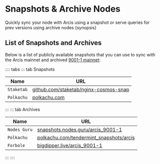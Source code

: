 <!--
order: 6
-->

# Snapshots & Archive Nodes

Quickly sync your node with Arcis using a snapshot or serve queries for prev versions using archive nodes {synopsis}

## List of Snapshots and Archives

Below is a list of publicly available snapshots that you can use to sync with the Arcis mainnet and
archived [9001-1 mainnet](https://github.com/Ambiplatforms-TORQUE/mainnet/tree/main/arcis_9001-1):

<!-- markdown-link-check-disable -->
:::: tabs
::: tab Snapshots

| Name       | URL                                                                     |
| -----------|------------------------------------------------------------------------ |
| `Staketab` | [github.com/staketab/nginx-cosmos-snap](https://github.com/staketab/nginx-cosmos-snap/blob/main/docs/arcis.md) |
| `Polkachu` | [polkachu.com](https://www.polkachu.com/tendermint_snapshots/arcis)                   |
:::
::: tab Archives
<!-- markdown-link-check-disable -->

| Name           | URL                                                                             |
| ---------------|---------------------------------------------------------------------------------|
| `Nodes Guru`   | [snapshots.nodes.guru/arcis_9001-1](https://snapshots.nodes.guru/arcis_9001-1/)                                    |
| `Polkachu`     | [polkachu.com/tendermint_snapshots/arcis](https://www.polkachu.com/tendermint_snapshots/arcis)                           |
| `Forbole`      | [bigdipper.live/arcis_9001-1](https://s3.bigdipper.live.eu-central-1.linodeobjects.com/arcis_9001-1.tar.lz4) |
:::
::::

